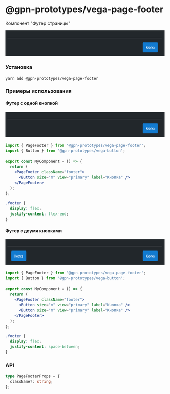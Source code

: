 # @gpn-prototypes/vega-page-footer

Компонент "Футер страницы"

<img src="docs/pic-1.png" height="80">

### Установка

    yarn add @gpn-prototypes/vega-page-footer

### Примеры использования

#### Футер с одной кнопкой

<img src="docs/pic-1.png" height="80">

```jsx
import { PageFooter } from '@gpn-prototypes/vega-page-footer';
import { Button } from '@gpn-prototypes/vega-button';

export const MyComponent = () => {
  return (
    <PageFooter className="footer">
      <Button size="m" view="primary" label="Кнопка" />
    </PageFooter>
  );
};
```

```css
.footer {
  display: flex;
  justify-content: flex-end;
}
```

#### Футер с двумя кнопками

<img src="docs/pic-2.png" height="80">

```jsx
import { PageFooter } from '@gpn-prototypes/vega-page-footer';
import { Button } from '@gpn-prototypes/vega-button';

export const MyComponent = () => {
  return (
    <PageFooter className="footer">
      <Button size="m" view="primary" label="Кнопка" />
      <Button size="m" view="primary" label="Кнопка" />
    </PageFooter>
  );
};
```

```css
.footer {
  display: flex;
  justify-content: space-between;
}
```

### API

```ts
type PageFooterProps = {
  className?: string;
};
```
